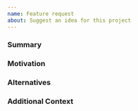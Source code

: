```yaml
---
name: Feature request
about: Suggest an idea for this project
---
```

<!-- 
Use a clear and descriptive title for the issue to identify the problem. 
-->

### Summary
<!-- 
One paragraph explanation of the feature
-->

### Motivation
<!-- 
Why are we doing this? What use cases does it support? What is the 
expected outcome? 
-->

### Alternatives
<!-- 
A clear and concise description of the alternative solutions you've 
considered. Be sure to explain why Perke's existing customizability isn't 
suitable for this feature. 
-->

### Additional Context
<!-- 
Add any other context about the feature request here. 
-->
